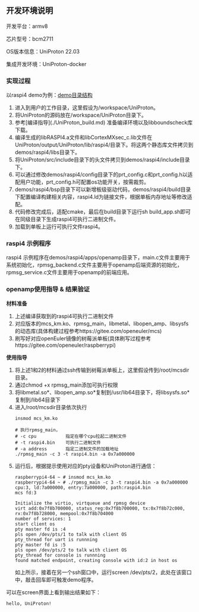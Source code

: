 ## 开发环境说明
开发平台：armv8

芯片型号：bcm2711

OS版本信息：UniProton 22.03

集成开发环境：UniProton-docker

### 实现过程
以raspi4 demo为例：[demo目录结构](../../demos/raspi4/readme.txt)
<ol>
<li>进入到用户的工作目录，这里假设为/workspace/UniProton。</li>
<li>将UniProton的源码放在/workspace/UniProton目录下。</li>
<li>参考[编译指导](./UniProton_build.md) 准备编译环境以及libboundscheck库下载。</li>
<li>编译生成的libRASPI4.a文件和libCortexMXsec_c.lib文件在UniProton/output/UniProton/lib/raspi4/目录下。将这两个静态库文件拷贝到demos/raspi4/libs目录下。</li>
<li>将UniProton/src/include目录下的头文件拷贝到demos/raspi4/include目录下。</li>
<li>可以通过修改demos/raspi4/config目录下的prt_config.c和prt_config.h以适配用户功能，prt_config.h可配置os功能开关，按需裁剪。</li>
<li>demos/raspi4/bsp目录下可以新增板级驱动代码，demos/raspi4/build目录下配置编译构建相关内容，raspi4.ld为链接文件，根据单板内存地址等修改适配。</li>
<li>代码修改完成后，适配cmake，最后在build目录下运行sh build_app.sh即可在同级目录下生成raspi4可执行二进制文件。</li>
<li>加载到单板上运行可执行文件raspi4。</li>
</ol>

### raspi4 示例程序
raspi4 示例程序在demos/raspi4/apps/openamp目录下，main.c文件主要用于系统初始化，rpmsg_backend.c文件主要用于openamp后端资源的初始化，rpmsg_service.c文件主要用于openamp的前端应用。

### openamp使用指导 & 结果验证
**材料准备**
<ol>
<li>上述编译获取到的raspi4可执行二进制文件</li>
<li>对应版本的mcs_km.ko、rpmsg_main，libmetal、libopen_amp、libsysfs的动态库(具体构建过程参考https://gitee.com/openeuler/mcs)</li>
<li>刷写好对应openEuler镜像的树莓派单板(具体刷写过程参考https://gitee.com/openeuler/raspberrypi)</li>
</ol>

**使用指导**
<ol>
<li>将上述1和2的材料通过ssh传输到树莓派单板上，这里假设传到/root/mcsdir目录。</li>
<li>通过chmod +x rpmsg_main添加可执行权限</li>
<li>将libmetal.so*、libopen_amp.so*复制到/usr/lib64目录下，将libsysfs.so*复制到/lib64目录下</li>
<li>进入/root/mcsdir目录依次执行

    insmod mcs_km.ko
	
	# 执行rpmsg_main，
	# -c cpu           指定在哪个cpu拉起二进制文件
	# -t raspi4.bin    可执行二进制文件
	# -a address       指定二进制文件的加载地址
	./rpmsg_main -c 3 -t raspi4.bin -a 0x7a000000
</li>
<li>运行后，根据提示使用对应的pty设备和UniProton进行通信：

	raspberrypi4-64 ~ # insmod mcs_km.ko
	raspberrypi4-64 ~ # ./rpmsg_main -c 3 -t raspi4.bin -a 0x7a000000
	cpu:3, ld:7a000000, entry:7a000000, path:raspi4.bin
	mcs fd:3
	
	Initialize the virtio, virtqueue and rpmsg device
	virt add:0x7f8b700000, status_reg:0x7f8b700000, tx:0x7f8b72c000, rx:0x7f8b728000, mempool:0x7f8b704000
	number of services: 1
	start client os
	pty master fd is :4
	pls open /dev/pts/1 to talk with client OS
	pty_thread for uart is runnning
	pty master fd is :5
	pls open /dev/pts/2 to talk with client OS
	pty_thread for console is runnning
	found matched endpoint, creating console with id:2 in host os

如上所示，接着在另一个ssh窗口中，运行screen /dev/pts/2，此处在该窗口中，敲击回车即可触发demo程序。
</li>
</ol>

可以在screen界面上看到输出结果如下：
```
hello, UniProton!
```